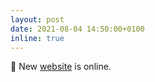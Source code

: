 ```yaml
---
layout: post
date: 2021-08-04 14:50:00+0100
inline: true
---
```


:rocket: New <a href="https://alerenda.github.io">website</a> is online.

